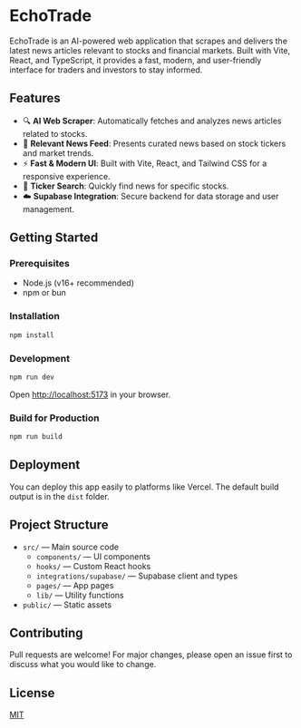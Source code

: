 
# EchoTrade

EchoTrade is an AI-powered web application that scrapes and delivers the latest news articles relevant to stocks and financial markets. Built with Vite, React, and TypeScript, it provides a fast, modern, and user-friendly interface for traders and investors to stay informed.

## Features

- 🔍 **AI Web Scraper**: Automatically fetches and analyzes news articles related to stocks.
- 📰 **Relevant News Feed**: Presents curated news based on stock tickers and market trends.
- ⚡ **Fast & Modern UI**: Built with Vite, React, and Tailwind CSS for a responsive experience.
- 🔎 **Ticker Search**: Quickly find news for specific stocks.
- ☁️ **Supabase Integration**: Secure backend for data storage and user management.

## Getting Started

### Prerequisites
- Node.js (v16+ recommended)
- npm or bun

### Installation
```sh
npm install
```

### Development
```sh
npm run dev
```
Open [http://localhost:5173](http://localhost:5173) in your browser.

### Build for Production
```sh
npm run build
```

## Deployment
You can deploy this app easily to platforms like Vercel. The default build output is in the `dist` folder.

## Project Structure
- `src/` — Main source code
	- `components/` — UI components
	- `hooks/` — Custom React hooks
	- `integrations/supabase/` — Supabase client and types
	- `pages/` — App pages
	- `lib/` — Utility functions
- `public/` — Static assets

## Contributing
Pull requests are welcome! For major changes, please open an issue first to discuss what you would like to change.

## License
[MIT](LICENSE)
